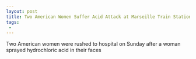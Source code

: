 ```yaml
---
layout: post
title: Two American Women Suffer Acid Attack at Marseille Train Station
tags:
 -
---
```

Two American women were rushed to hospital on Sunday after a woman sprayed hydrochloric acid in their faces
